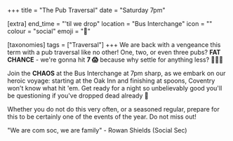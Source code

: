 +++
title = "The Pub Traversal"
date = "Saturday 7pm"

[extra]
end_time = "'til we drop"
location = "Bus Interchange"
icon = ""
colour = "social"
emoji = ":beer:"

[taxonomies]
tags = ["Traversal"]
+++
We are back with a vengeance this term with a pub traversal like no other! One, two, or even three pubs? **FAT CHANCE** - we're gonna hit **7 :scream:** because why settle for anything less? :thinking::thinking::thinking:

Join the **CHAOS** at the Bus Interchange at 7pm sharp, as we embark on our heroic voyage: starting at the Oak Inn and finishing at spoons, Coventry won't know what hit 'em. Get ready for a night so unbelievably good you'll be questioning if you've dropped dead already :melting_face:

Whether you do not do this very often, or a seasoned regular, prepare for this to be certainly one of the events of the year. Do not miss out!

"We are com soc, we are family" - Rowan Shields (Social Sec)
